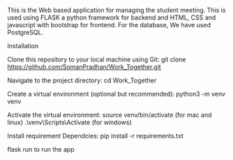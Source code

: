 This is the Web based application for managing the student meeting. This is used using FLASK a python framework for backend and HTML, CSS and javascript with bootstrap for frontend.
For the database, We have used PostgreSQL.

Installation

Clone this repository to your local machine using Git:
git clone https://github.com/SomanPradhan/Work_Together.git

Navigate to the project directory:
cd Work_Together

Create a virtual environment (optional but recommended):
python3 -m venv venv

Activate the virtual environment:
source venv/bin/activate (for mac and linux)
.\venv\Scripts\Activate (for windows)

Install requirement Dependcies:
pip install -r requirements.txt

flask run to run the app
